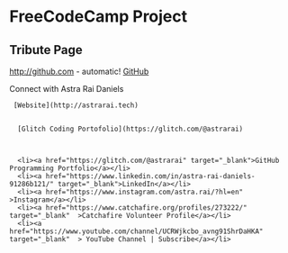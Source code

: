 # FreeCodeCamp Project
## Tribute Page


http://github.com - automatic!
[GitHub](http://github.com)


Connect with Astra Rai Daniels
 
     [Website](http://astrarai.tech)
     
     
      [Glitch Coding Portofolio](https://glitch.com/@astrarai) 
      
      
      
      <li><a href="https://glitch.com/@astrarai" target="_blank">GitHub Programming Portfolio</a></li>
      <li><a href="https://www.linkedin.com/in/astra-rai-daniels-91286b121/" target="_blank">LinkedIn</a></li>
      <li><a href="https://www.instagram.com/astra.rai/?hl=en" >Instagram</a></li>
      <li><a href="https://www.catchafire.org/profiles/273222/" target="_blank"  >Catchafire Volunteer Profile</a></li>
      <li><a href="https://www.youtube.com/channel/UCRWjkcbo_avng91ShrDaHKA"  target="_blank"  > YouTube Channel | Subscribe</a></li>






